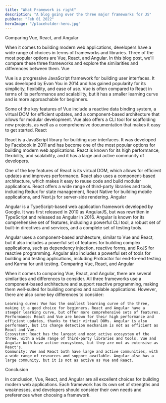 ```yaml
---
title: "What Framework is right"
description: "A blog going over the three major frameworks for JS"
pubDate: "Feb 01 2022"
heroImage: "/placeholder-hero.jpg"
---
```


Comparing Vue, React, and Angular

When it comes to building modern web applications, developers have a wide range of choices in terms of frameworks and libraries. Three of the most popular options are Vue, React, and Angular. In this blog post, we'll compare these three frameworks and explore the similarities and differences between them.
Vue

Vue is a progressive JavaScript framework for building user interfaces. It was developed by Evan You in 2014 and has gained popularity for its simplicity, flexibility, and ease of use. Vue is often compared to React in terms of its performance and scalability, but it has a smaller learning curve and is more approachable for beginners.

Some of the key features of Vue include a reactive data binding system, a virtual DOM for efficient updates, and a component-based architecture that allows for modular development. Vue also offers a CLI tool for scaffolding new projects, as well as a comprehensive documentation that makes it easy to get started.
React

React is a JavaScript library for building user interfaces. It was developed by Facebook in 2011 and has become one of the most popular options for building modern web applications. React is known for its high performance, flexibility, and scalability, and it has a large and active community of developers.

One of the key features of React is its virtual DOM, which allows for efficient updates and improves performance. React also uses a component-based architecture, which makes it easy to reuse code and build modular applications. React offers a wide range of third-party libraries and tools, including Redux for state management, React Native for building mobile applications, and Next.js for server-side rendering.
Angular

Angular is a TypeScript-based web application framework developed by Google. It was first released in 2010 as AngularJS, but was rewritten in TypeScript and released as Angular in 2016. Angular is known for its comprehensive set of features, including a powerful CLI tool, a robust set of built-in directives and services, and a complete set of testing tools.

Angular uses a component-based architecture, similar to Vue and React, but it also includes a powerful set of features for building complex applications, such as dependency injection, reactive forms, and RxJS for reactive programming. Angular also includes a powerful set of tools for building and testing applications, including Protractor for end-to-end testing and Karma for unit testing.
Comparing Vue, React, and Angular

When it comes to comparing Vue, React, and Angular, there are several similarities and differences to consider. All three frameworks use a component-based architecture and support reactive programming, making them well-suited for building complex and scalable applications. However, there are also some key differences to consider:

    Learning curve: Vue has the smallest learning curve of the three, making it a good choice for beginners. React and Angular have a steeper learning curve, but offer more comprehensive sets of features.
    Performance: React and Vue are known for their high performance and efficient updates, thanks to their virtual DOMs. Angular is also performant, but its change detection mechanism is not as efficient as React and Vue.
    Ecosystem: React has the largest and most active ecosystem of the three, with a wide range of third-party libraries and tools. Vue and Angular both have active ecosystems, but they are not as extensive as React's.
    Community: Vue and React both have large and active communities, with a wide range of resources and support available. Angular also has a large community, but it is not as active as Vue and React.

Conclusion

In conclusion, Vue, React, and Angular are all excellent choices for building modern web applications. Each framework has its own set of strengths and weaknesses, and developers should consider their own needs and preferences when choosing a framework.
